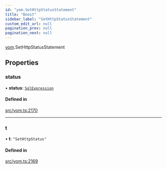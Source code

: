 ```yaml
---
id: "yom.SetHttpStatusStatement"
title: "Boost"
sidebar_label: "SetHttpStatusStatement"
custom_edit_url: null
pagination_prev: null
pagination_next: null
---
```


[yom](../namespaces/yom.md).SetHttpStatusStatement

## Properties

### status

• **status**: [`SqlExpression`](../namespaces/yom.md#sqlexpression)

#### Defined in

[src/yom.ts:2170](https://github.com/yolmio/boost/blob/5cada48/src/yom.ts#L2170)

___

### t

• **t**: ``"SetHttpStatus"``

#### Defined in

[src/yom.ts:2169](https://github.com/yolmio/boost/blob/5cada48/src/yom.ts#L2169)
